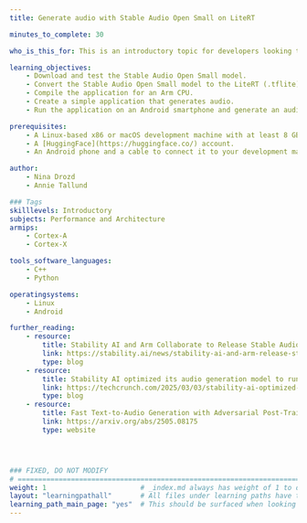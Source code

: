 ```yaml
---
title: Generate audio with Stable Audio Open Small on LiteRT

minutes_to_complete: 30

who_is_this_for: This is an introductory topic for developers looking to deploy the Stable Audio Open Small text-to-audio model using LiteRT on an Android device.

learning_objectives:
    - Download and test the Stable Audio Open Small model. 
    - Convert the Stable Audio Open Small model to the LiteRT (.tflite) format.
    - Compile the application for an Arm CPU.
    - Create a simple application that generates audio. 
    - Run the application on an Android smartphone and generate an audio snippet.

prerequisites:
    - A Linux-based x86 or macOS development machine with at least 8 GB of RAM (tested on Ubuntu 20.04.4 LTS with x86_64).
    - A [HuggingFace](https://huggingface.co/) account.
    - An Android phone and a cable to connect it to your development machine.

author:
    - Nina Drozd
    - Annie Tallund

### Tags
skilllevels: Introductory
subjects: Performance and Architecture
armips:
    - Cortex-A
    - Cortex-X

tools_software_languages:
    - C++
    - Python

operatingsystems:
    - Linux
    - Android

further_reading:
    - resource:
        title: Stability AI and Arm Collaborate to Release Stable Audio Open Small, Enabling Real-World Deployment for On-Device Audio Generation
        link: https://stability.ai/news/stability-ai-and-arm-release-stable-audio-open-small-enabling-real-world-deployment-for-on-device-audio-control
        type: blog
    - resource:
        title: Stability AI optimized its audio generation model to run on Arm chips
        link: https://techcrunch.com/2025/03/03/stability-ai-optimized-its-audio-generation-model-to-run-on-arm-chips/
        type: blog
    - resource:
        title: Fast Text-to-Audio Generation with Adversarial Post-Training
        link: https://arxiv.org/abs/2505.08175
        type: website




### FIXED, DO NOT MODIFY
# ================================================================================
weight: 1                       # _index.md always has weight of 1 to order correctly
layout: "learningpathall"       # All files under learning paths have this same wrapper
learning_path_main_page: "yes"  # This should be surfaced when looking for related content. Only set for _index.md of learning path content.
---
```

